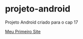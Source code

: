 # projeto-android
Projeto Android criado para o cap 17

<a href="https://devr1q.github.io/projeto-android/">Meu Primeiro Site</a>
